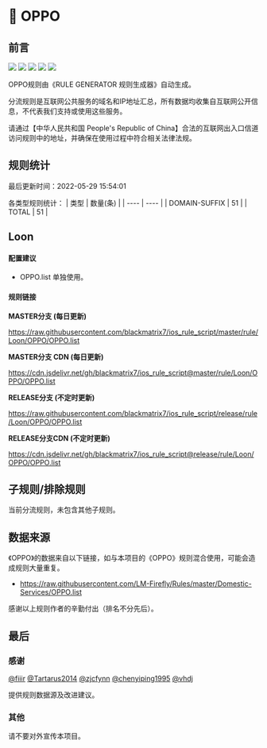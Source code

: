 # 🧸 OPPO

## 前言

![](https://shields.io/badge/-移除重复规则-ff69b4) ![](https://shields.io/badge/-DOMAIN与DOMAIN--SUFFIX合并-green) ![](https://shields.io/badge/-DOMAIN--SUFFIX间合并-critical) ![](https://shields.io/badge/-DOMAIN--SUFFIX与DOMAIN--KEYWORD合并-blue) ![](https://shields.io/badge/-IP--CIDR(6)合并-blueviolet) 

OPPO规则由《RULE GENERATOR 规则生成器》自动生成。

分流规则是互联网公共服务的域名和IP地址汇总，所有数据均收集自互联网公开信息，不代表我们支持或使用这些服务。

请通过【中华人民共和国 People's Republic of China】合法的互联网出入口信道访问规则中的地址，并确保在使用过程中符合相关法律法规。

## 规则统计

最后更新时间：2022-05-29 15:54:01

各类型规则统计：
| 类型 | 数量(条)  | 
| ---- | ----  |
| DOMAIN-SUFFIX | 51  | 
| TOTAL | 51  | 


## Loon 

#### 配置建议
- OPPO.list 单独使用。

#### 规则链接
**MASTER分支 (每日更新)**

https://raw.githubusercontent.com/blackmatrix7/ios_rule_script/master/rule/Loon/OPPO/OPPO.list

**MASTER分支 CDN (每日更新)**

https://cdn.jsdelivr.net/gh/blackmatrix7/ios_rule_script@master/rule/Loon/OPPO/OPPO.list

**RELEASE分支 (不定时更新)**

https://raw.githubusercontent.com/blackmatrix7/ios_rule_script/release/rule/Loon/OPPO/OPPO.list

**RELEASE分支CDN (不定时更新)**

https://cdn.jsdelivr.net/gh/blackmatrix7/ios_rule_script@release/rule/Loon/OPPO/OPPO.list

## 子规则/排除规则


当前分流规则，未包含其他子规则。

## 数据来源

《OPPO》的数据来自以下链接，如与本项目的《OPPO》规则混合使用，可能会造成规则大量重复。

- https://raw.githubusercontent.com/LM-Firefly/Rules/master/Domestic-Services/OPPO.list


感谢以上规则作者的辛勤付出（排名不分先后）。

## 最后

### 感谢

[@fiiir](https://github.com/fiiir) [@Tartarus2014](https://github.com/Tartarus2014) [@zjcfynn](https://github.com/zjcfynn) [@chenyiping1995](https://github.com/chenyiping1995) [@vhdj](https://github.com/vhdj)

提供规则数据源及改进建议。

### 其他

请不要对外宣传本项目。